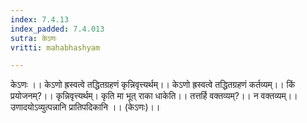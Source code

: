 ```yaml
---
index: 7.4.13
index_padded: 7.4.013
sutra: केऽणः
vritti: mahabhashyam

---
```

 केऽणः         ।। केऽणो ह्रस्वत्वे तद्धितग्रहणं कृन्निवृत्त्यर्थम्।। केऽणो ह्रस्वत्वे तद्धितग्रहणं कर्तव्यम्।। किं प्रयोजनम्?।। कृन्निवृत्त्यर्थम्। कृति मा भूत् राका धाकेति।। तत्तर्हि वक्तव्यम्?।। न वक्तव्यम्।। उणादयोऽव्युत्पन्नानि प्रातिपदिकानि ।। (केऽणः)।। 